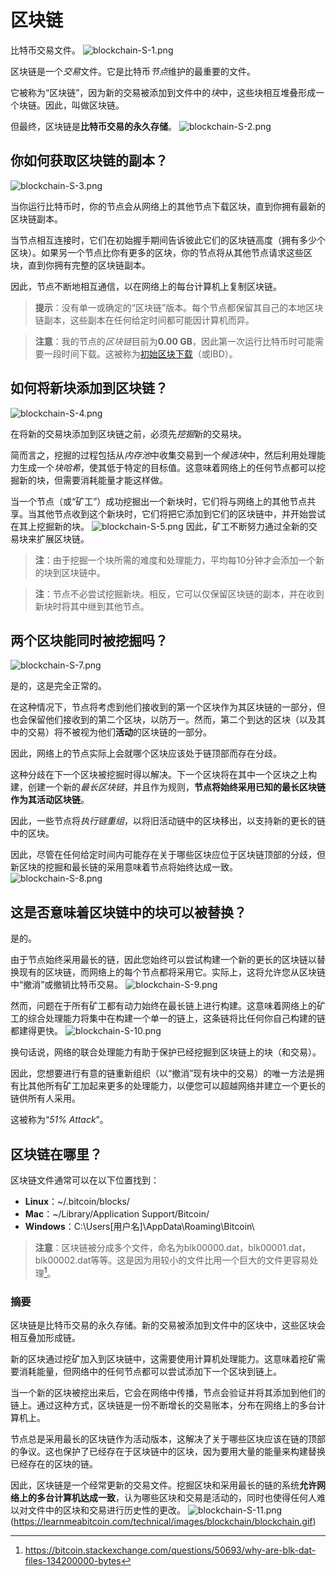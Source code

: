 # 区块链
比特币交易文件。
![blockchain-S-1.png](img/blockchain-S-1.png)

区块链是一个*交易*文件。它是比特币*节点*维护的最重要的文件。

它被称为“区块链”，因为新的交易被添加到文件中的*块*中，这些块相互堆叠形成一个块链。因此，叫做区块链。

但最终，区块链是**比特币交易的永久存储**。
![blockchain-S-2.png](img/blockchain-S-2.png)

## 你如何获取区块链的副本？
![blockchain-S-3.png](img/blockchain-S-3.png)

当你运行比特币时，你的节点会从网络上的其他节点下载区块，直到你拥有最新的区块链副本。

当节点相互连接时，它们在初始握手期间告诉彼此它们的区块链高度（拥有多少个区块）。如果另一个节点比你有更多的区块，你的节点将从其他节点请求这些区块，直到你拥有完整的区块链副本。

因此，节点不断地相互通信，以在网络上的每台计算机上复制区块链。

>**提示**：没有单一或确定的“区块链”版本。每个节点都保留其自己的本地区块链副本，这些副本在任何给定时间都可能因计算机而异。

>**注意**：我的节点的*区块链*目前为**0.00 GB**，因此第一次运行比特币时可能需要一段时间下载。这被称为[初始区块下载](https://btcinformation.org/en/developer-guide#initial-block-download)（或IBD）。

## 如何将新块添加到区块链？
![blockchain-S-4.png](img/blockchain-S-4.png)

在将新的交易块添加到区块链之前，必须先*挖掘*新的交易块。

简而言之，挖掘的过程包括从*内存池*中收集交易到一个*候选块*中，然后利用处理能力生成一个*块哈希*，使其低于特定的目标值。这意味着网络上的任何节点都可以挖掘新的块，但需要消耗能量才能这样做。

当一个节点（或“矿工”）成功挖掘出一个新块时，它们将与网络上的其他节点共享。当其他节点收到这个新块时，它们将把它添加到它们的区块链中，并开始尝试在其上挖掘新的块。
![blockchain-S-5.png](img/blockchain-S-5.png)
因此，矿工不断努力通过全新的交易块来扩展区块链。

>**注**：由于挖掘一个块所需的难度和处理能力，平均每10分钟才会添加一个新的块到区块链中。

>**注**：节点不必尝试挖掘新块。相反，它可以仅保留区块链的副本，并在收到新块时将其中继到其他节点。

## 两个区块能同时被挖掘吗？
![blockchain-S-7.png](img/blockchain-S-7.png)

是的，这是完全正常的。

在这种情况下，节点将考虑到他们接收到的第一个区块作为其区块链的一部分，但也会保留他们接收到的第二个区块，以防万一。然而，第二个到达的区块（以及其中的交易）将不被视为他们**活动**的区块链的一部分。

因此，网络上的节点实际上会就哪个区块应该处于链顶部而存在分歧。

这种分歧在下一个区块被挖掘时得以解决。下一个区块将在其中一个区块之上构建，创建一个新的*最长区块链*，并且作为规则，**节点将始终采用已知的最长区块链作为其活动区块链**。

因此，一些节点将*执行链重组*，以将旧活动链中的区块移出，以支持新的更长的链中的区块。

因此，尽管在任何给定时间内可能存在关于哪些区块应位于区块链顶部的分歧，但新区块的挖掘和最长链的采用意味着节点将始终达成一致。
![blockchain-S-8.png](img/blockchain-S-8.png)

## 这是否意味着区块链中的块可以被替换？
是的。

由于节点始终采用最长的链，因此您始终可以尝试构建一个新的更长的区块链以替换现有的区块链，而网络上的每个节点都将采用它。实际上，这将允许您从区块链中“撤消”或撤销比特币交易。
![blockchain-S-9.png](img/blockchain-S-9.png)

然而，问题在于所有矿工都有动力始终在最长链上进行构建。这意味着网络上的矿工的综合处理能力将集中在构建一个单一的链上，这条链将比任何你自己构建的链都建得更快。
![blockchain-S-10.png](img/blockchain-S-10.png)

换句话说，网络的联合处理能力有助于保护已经挖掘到区块链上的块（和交易）。

因此，您想要进行有意的链重新组织（以“撤消”现有块中的交易）的唯一方法是拥有比其他所有矿工加起来更多的处理能力，以便您可以超越网络并建立一个更长的链供所有人采用。

这被称为“*51% Attack*”。

## 区块链在哪里？
区块链文件通常可以在以下位置找到：

* **Linux**：~/.bitcoin/blocks/
* **Mac**：~/Library/Application Support/Bitcoin/
* **Windows**：C:\Users\[用户名]\AppData\Roaming\Bitcoin\
>**注意**：区块链被分成多个文件，命名为blk00000.dat，blk00001.dat，blk00002.dat等等。这是因为用较小的文件比用一个巨大的文件更容易处理[^1]。

### 摘要
区块链是比特币交易的永久存储。新的交易被添加到文件中的区块中，这些区块会相互叠加形成链。

新的区块通过挖矿加入到区块链中，这需要使用计算机处理能力。这意味着挖矿需要消耗能量，但网络中的任何节点都可以尝试添加下一个区块到链上。

当一个新的区块被挖出来后，它会在网络中传播，节点会验证并将其添加到他们的链上。通过这种方式，区块链是一份不断增长的交易账本，分布在网络上的多台计算机上。

节点总是采用最长的区块链作为活动版本，这解决了关于哪些区块应该在链的顶部的争议。这也保护了已经存在于区块链中的区块，因为要用大量的能量来构建替换已经存在的区块的链。

因此，区块链是一个经常更新的交易文件。挖掘区块和采用最长的链的系统**允许网络上的多台计算机达成一致**，认为哪些区块和交易是活动的，同时也使得任何人难以对文件中的区块和交易进行历史性的更改。
![blockchain-S-11.png](img/blockchain-S-11.png)(https://learnmeabitcoin.com/technical/images/blockchain/blockchain.gif)

[^1]:https://bitcoin.stackexchange.com/questions/50693/why-are-blk-dat-files-134200000-bytes